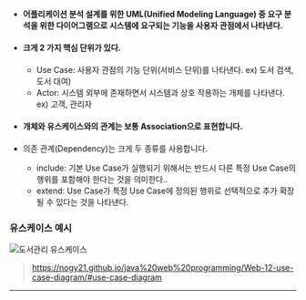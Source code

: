 - #### 어플리케이션 분석 설계를 위한 UML(Unified Modeling Language) 중 요구 분석을 위한 다이어그램으로 시스템에 요구되는 기능을 사용자 관점에서 나타낸다.

 - #### 크게 2 가지 핵심 단위가 있다.
	 - Use Case: 사용자 관점의 기능 단위(서비스 단위)를 나타낸다. ex) 도서 검색, 도서 대여)
	 - Actor: 시스템 외부에 존재하면서 시스템과 상호 작용하는 개체를 나타낸다. ex) 고객, 관리자
- #### 개체와 유스케이스와의 관계는 보통 Association으로 표현합니다.
- 의존 관계(Dependency)는 크게 두 종류를 사용합니다.
	- include: 기본 Use Case가 실행되기 위해서는 반드시 다른 특정 Use Case의 행위를 포함해야 한다는 것을 의미한다..
	- extend: Use Case가 특정 Use Case에 정의된 행위로 선택적으로 추가 확장될 수 있다는 것을 나타낸다.

### 유스케이스 예시

![도서관리 유스케이스](https://github.com/LeeKangHo1/My-Java-study/assets/171015955/292996e9-dbc6-464f-87cc-83817525995c)

>https://nogy21.github.io/java%20web%20programming/Web-12-use-case-diagram/#use-case-diagram

---


